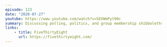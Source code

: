 ```yaml
---
episode: 123
date: "2020-07-27"
youtube: https://www.youtube.com/watch?v=SEXWmPyt90c
summary: Discussing polling, politics, and group membership shibboleths
links:
    - title: FiveThirtyEight
      url: https://fivethirtyeight.com/
---
```

